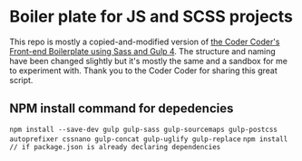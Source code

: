 # Boiler plate for JS and SCSS projects #

This repo is mostly a copied-and-modified version of [the Coder Coder's Front-end Boilerplate using Sass and Gulp 4](https://github.com/thecodercoder/frontend-boilerplate). The structure and naming have been changed slightly but it's mostly the same and a sandbox for me to experiment with. Thank you to the Coder Coder for sharing this great script.

## NPM install command for depedencies ##
`npm install --save-dev gulp gulp-sass gulp-sourcemaps gulp-postcss autoprefixer cssnano gulp-concat gulp-uglify gulp-replace`
`npm install // if package.json is already declaring dependencies`